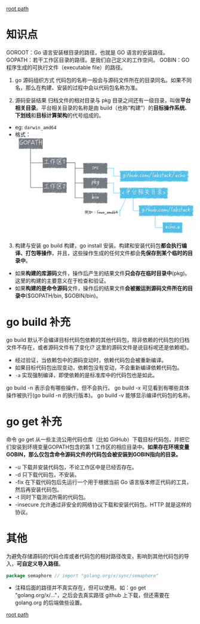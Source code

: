 [root path](../readme.md)

# 知识点
GOROOT：Go 语言安装根目录的路径，也就是 GO 语言的安装路径。
GOPATH：若干工作区目录的路径。是我们自己定义的工作空间。
GOBIN：GO 程序生成的可执行文件（executable file）的路径。

1. go 源码组织方式
代码包的名称一般会与源码文件所在的目录同名。如果不同名，那么在构建、安装的过程中会以代码包名称为准。

2. 源码安装结果
归档文件的相对目录与 pkg 目录之间还有一级目录，叫做**平台相关目录**。平台相关目录的名称是由 build（也称“构建”）的**目标操作系统**、**下划线**和**目标计算架构**的代号组成的。
- eg: `darwin_amd64`
- 格式：![结构](/001/png/2fdfb5620e072d864907870e61ae5f3c.png)

3. 构建与安装
go build 构建，go install 安装。构建和安装代码包**都会执行编译、打包等操作**，并且，这些操作生成的任何文件都会**先保存到某个临时的目录中**。
- 如果**构建的库源码**文件，操作后产生的结果文件**只会存在临时目录中**(pkg)。这里的构建的主要意义在于检查和验证。
- 如果**构建的是命令源码**文件，操作后的结果文件**会被搬运到源码文件所在的目录中**($GOPATH/bin, $GOBIN/bin)。


# go build 补充
go build 默认不会编译目标代码包依赖的其他代码包，除非依赖的代码包的归档文件不存在，或者源码文件有了变化(? 这里的源码文件是说目标呢还是依赖呢)。
- 经过验证，当依赖包中的源码变动时，依赖代码包会被重新编译。
- 如果目标代码包出现变动，依赖包没有变动，不会重新编译依赖代码包。
- `-a` 实现强制编译，即使依赖的是标准库中的代码包也是如此。

go build -n 表示会有哪些操作，但不会执行。
go build -x 可见看到有哪些具体操作被执行(go build -n 的执行版本)。
go build -v 能够显示编译代码包的名称。


# go get 补充
命令 go get 从一些主流公用代码仓库（比如 GitHub）下载目标代码包，并把它们安装到环境变量GOPATH包含的第 1 工作区的相应目录中。**如果存在环境变量GOBIN，那么仅包含命令源码文件的代码包会被安装到GOBIN指向的目录。**
- -u 下载并安装代码包，不论工作区中是已经否存在。
- -d 只下载代码包，不安装。
- -fix 在下载代码包后先运行一个用于根据当前 Go 语言版本修正代码的工具，然后再安装代码包。
- -t 同时下载测试所需的代码包。
- -insecure 允许通过非安全的网络协议下载和安装代码包。HTTP 就是这样的协议。


# 其他
为避免存储源码的代码仓库或者代码包的相对路径改变，影响到其他代码包的导入，**可自定义导入路径**。
```go
package semaphore // import "golang.org/x/sync/semaphore"
```
- 注释后面的路径并不真实存在，但可以使用。如：go get "golang.org/x/..."，之后会去真实路径 github 上下载，但还需要在 golang.org 的后端做些设置。


[root path](../readme.md)